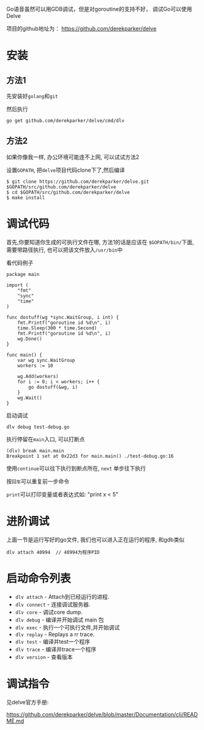 Go语音虽然可以用GDB调试，但是对goroutine的支持不好， 调试Go可以使用 Delve

项目的github地址为： https://github.com/derekparker/delve 

# 安装

## 方法1

先安装好`golang`和`git`

然后执行

```
go get github.com/derekparker/delve/cmd/dlv
```

## 方法2

如果你像我一样, 办公环境可能连不上网, 可以试试方法2

设置`GOPATH`, 把`delve`项目代码clone下了,然后编译

```
$ git clone https://github.com/derekparker/delve.git $GOPATH/src/github.com/derekparker/delve
$ cd $GOPATH/src/github.com/derekparker/delve
$ make install
```

# 调试代码

首先,你要知道你生成的可执行文件在哪, 方法1的话是应该在 `$GOPATH/bin/`下面, 需要带路径执行, 也可以把该文件放入`/usr/bin`中

看代码例子

```
package main

import (
    "fmt"
    "sync"
    "time"
)

func dostuff(wg *sync.WaitGroup, i int) {
    fmt.Printf("goroutine id %d\n", i)
    time.Sleep(300 * time.Second)
    fmt.Printf("goroutine id %d\n", i)
    wg.Done()
}

func main() {
    var wg sync.WaitGroup
    workers := 10

    wg.Add(workers)
    for i := 0; i < workers; i++ {
        go dostuff(&wg, i)
    }
    wg.Wait()
}
```

启动调试

```
dlv debug test-debug.go
```

执行停留在`main`入口, 可以打断点

```
(dlv) break main.main
Breakpoint 1 set at 0x22d3 for main.main() ./test-debug.go:16
```

使用`continue`可以往下执行到断点所在, `next` 单步往下执行

按`回车`可以重复前一步命令

`print`可以打印变量或者表达式如: "print x < 5"

# 进阶调试

上面一节是运行写好的go文件, 我们也可以进入正在运行的程序, 和gdb类似

```
dlv attach 40994  // 40994为程序PID
```

# 启动命令列表

- `dlv attach`	- Attach到已经运行的进程.
- `dlv connect`	- 连接调试服务器.
- `dlv core`	- 调试core dump.
- `dlv debug`	- 编译并开始调试 main 包 
- `dlv exec`	- 执行一个可执行文件,并开始调试
- `dlv replay`	- Replays a rr trace.
- `dlv test`	- 编译并test一个程序
- `dlv trace`	- 编译并trace一个程序
- `dlv version`	- 查看版本

# 调试指令

见delve官方手册:

https://github.com/derekparker/delve/blob/master/Documentation/cli/README.md
